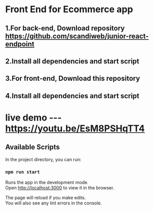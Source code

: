 # Front End for Ecommerce app

## 1.For back-end, Download  repository https://github.com/scandiweb/junior-react-endpoint  
## 2.Install all dependencies and start script
## 3.For front-end, Download this repository
## 4.Install all dependencies and start script

# live demo  --- https://youtu.be/EsM8PSHqTT4

## Available Scripts

In the project directory, you can run:

### `npm run start`

Runs the app in the development mode.\
Open [http://localhost:3000](http://localhost:3000) to view it in the browser.

The page will reload if you make edits.\
You will also see any lint errors in the console.



